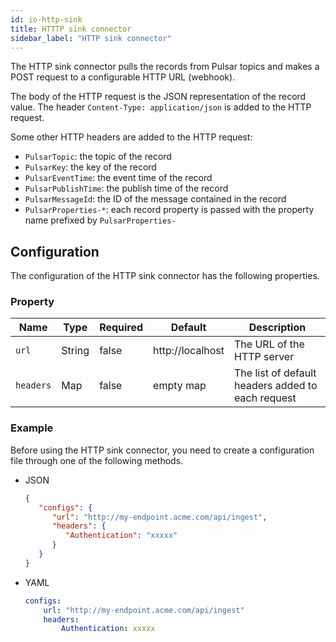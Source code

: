 ```yaml
---
id: io-http-sink
title: HTTTP sink connector
sidebar_label: "HTTP sink connector"
---
```


The HTTP sink connector pulls the records from Pulsar topics and makes a POST request to a configurable HTTP URL (webhook).

The body of the HTTP request is the JSON representation of the record value. The header `Content-Type: application/json` is added to the HTTP request.

Some other HTTP headers are added to the HTTP request:

* `PulsarTopic`: the topic of the record
* `PulsarKey`: the key of the record
* `PulsarEventTime`: the event time of the record
* `PulsarPublishTime`: the publish time of the record
* `PulsarMessageId`: the ID of the message contained in the record
* `PulsarProperties-*`: each record property is passed with the property name prefixed by `PulsarProperties-`

## Configuration

The configuration of the HTTP sink connector has the following properties.

### Property

| Name      | Type   | Required | Default          | Description                                       |
|-----------|--------|----------|------------------|---------------------------------------------------|
| `url`     | String | false    | http://localhost | The URL of the HTTP server                        |
| `headers` | Map    | false    | empty map        | The list of default headers added to each request |

### Example

Before using the HTTP sink connector, you need to create a configuration file through one of the following methods.

* JSON 

  ```json
  {
     "configs": {
        "url": "http://my-endpoint.acme.com/api/ingest",
        "headers": {
           "Authentication": "xxxxx"
        }
     }
  }
  ```

* YAML

  ```yaml
  configs:
      url: "http://my-endpoint.acme.com/api/ingest"
      headers:
          Authentication: xxxxx
  ```

